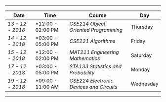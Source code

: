 ***
| Date            | Time              |Course                                  |  Day|
| ------          | -----             | -----                                  |-----|
| *13 - 12 - 2018*  |  *12:00 - 02:00 PM | *CSE214 Object Oriented Programming*   | Thursday|
| *14 - 12 - 2018*  |  *03:00 - 05:00 PM | *CSE221 Algorithms*                 | Friday|
| *15 - 12 - 2018*  |  *12:00 - 02:00 PM | *MAT211 Engineering Mathematics*        |Saturday|
|  *17 - 12 - 2018* |  *03:00 - 05:00 PM | *STA133 Statistics and Probability*     |Monday|
| *19 - 12 - 2018*  |  *09:00 - 11:00 AM | *CSE224 Electronic Devices and Circuits* |Wednesday|

***

